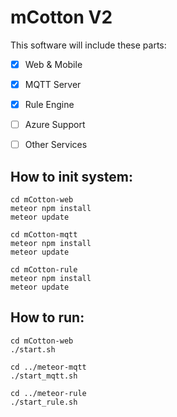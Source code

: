 # mCotton V2

This software will include these parts:

*[x] Web & Mobile
*[x] MQTT Server
*[x] Rule Engine

*[ ] Azure Support
*[ ] Other Services

## How to init system:

    cd mCotton-web
    meteor npm install
    meteor update

    cd mCotton-mqtt
    meteor npm install
    meteor update

    cd mCotton-rule
    meteor npm install
    meteor update

## How to run:

    cd mCotton-web
    ./start.sh

    cd ../meteor-mqtt
    ./start_mqtt.sh

    cd ../meteor-rule
    ./start_rule.sh
